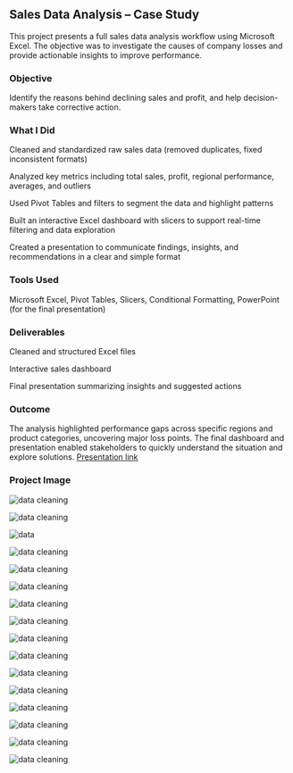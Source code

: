 
## Sales Data Analysis – Case Study
This project presents a full sales data analysis workflow using Microsoft Excel. The objective was to investigate the causes of company losses and provide actionable insights to improve performance.

### Objective

Identify the reasons behind declining sales and profit, and help decision-makers take corrective action.

### What I Did

Cleaned and standardized raw sales data (removed duplicates, fixed inconsistent formats)

Analyzed key metrics including total sales, profit, regional performance, averages, and outliers

Used Pivot Tables and filters to segment the data and highlight patterns

Built an interactive Excel dashboard with slicers to support real-time filtering and data exploration

Created a presentation to communicate findings, insights, and recommendations in a clear and simple format

### Tools Used

Microsoft Excel, 
Pivot Tables, 
Slicers, 
Conditional Formatting, 
PowerPoint (for the final presentation)

### Deliverables

Cleaned and structured Excel files

Interactive sales dashboard

Final presentation summarizing insights and suggested actions

### Outcome
The analysis highlighted performance gaps across specific regions and product categories, uncovering major loss points. The final dashboard and presentation enabled stakeholders to quickly understand the situation and explore solutions.
[Presentation link](https://www.canva.com/design/DAGmO1t9II8/Wjsuo4f5s7_ULTEckj4j1Q/view?utm_content=DAGmO1t9II8&utm_campaign=designshare&utm_medium=link2&utm_source=uniquelinks&utlId=h3e6ab02c01)


### Project Image

![data cleaning](project%20image%20/data%20clean.png)

![data cleaning](project%20image%20/data%20clean%20pivot.png)

![data](project%20image%20/data.png)

![data cleaning](project%20image%20/inter%20data.png)

![data cleaning](project%20image%20/data%20clean.png)

![data cleaning](project%20image%20/pivot1.png)

![data cleaning](project%20image%20/pivot2.png)

![data cleaning](project%20image%20/pivot3.png)

![data cleaning](project%20image%20/report,pivot.png)

![data cleaning](project%20image%20/dishboard.png)

![data cleaning](project%20image%20/sliser,dashboard.png)

![data cleaning](project%20image%20/presentation%201.jpg)

![data cleaning](project%20image%20/presentation%202.jpg)

![data cleaning](project%20image%20/presentation%203.jpg)

![data cleaning](project%20image%20/presentation%204.jpg)

![data cleaning](project%20image%20/presentation%205.jpg)


